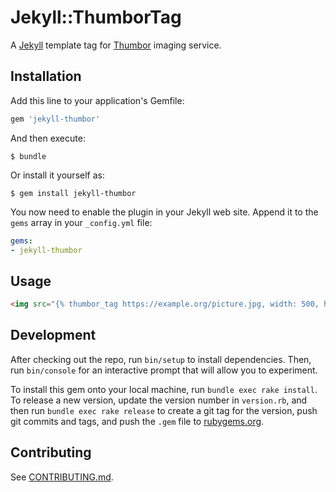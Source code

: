 # Jekyll::ThumborTag

A [Jekyll](https://jekyllrb.com/) template tag for [Thumbor](https://github.com/thumbor/thumbor) imaging service.

## Installation

Add this line to your application's Gemfile:

```ruby
gem 'jekyll-thumbor'
```

And then execute:

```
$ bundle
```

Or install it yourself as:

```
$ gem install jekyll-thumbor
```

You now need to enable the plugin in your Jekyll web site. Append it to the `gems` array in your `_config.yml` file:

```yaml
gems:
- jekyll-thumbor
```

## Usage

```html
<img src="{% thumbor_tag https://example.org/picture.jpg, width: 500, height: 500 %}"
```

## Development

After checking out the repo, run `bin/setup` to install dependencies. Then, run `bin/console` for an interactive prompt that will allow you to experiment.

To install this gem onto your local machine, run `bundle exec rake install`. To release a new version, update the version number in `version.rb`, and then run `bundle exec rake release` to create a git tag for the version, push git commits and tags, and push the `.gem` file to [rubygems.org](https://rubygems.org).

## Contributing

See [CONTRIBUTING.md](CONTRIBUTING.md).
